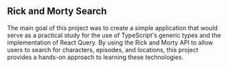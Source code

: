 ## Rick and Morty Search

The main goal of this project was to create a simple application that would serve as a practical study for the use of TypeScript's generic types and the implementation of React Query. By using the Rick and Morty API to allow users to search for characters, episodes, and locations, this project provides a hands-on approach to learning these technologies. 




